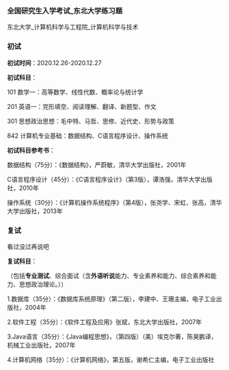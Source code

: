### 全国研究生入学考试_东北大学练习题

东北大学_计算机科学与工程院_计算机科学与技术

### 初试

**初试时间**：2020.12.26-2020.12.27

**初试科目**：

101 数学一：高等数学、线性代数、概率论与统计学

201 英语一：完形填空、阅读理解、翻译、新题型、作文
         
301 思想政治思想：毛中特、马哲、思修、近代史、形势与政策
         
842 计算机专业基础：数据结构、C语言程序设计、操作系统
         
**初试科目参考书**：

数据结构（75分）：《数据结构》，严蔚敏，清华大学出版社，2001年

C语言程序设计（45分）：《C语言程序设计》（第3版），谭浩强，清华大学出版社，2010年
               
操作系统（30分）：《计算机操作系统程序》（第4版），张尧学、宋虹、张高，清华大学出版社，2013年
               
### 复试

看过没过再说吧

**复试科目**：

（包括**专业测试**、综合面试（含**外语听说**能力、专业素养和能力、综合素养和能力、思想政治理论。））

1.数据库（35分）：《数据库系统原理》（第二版），李建中、王珊主编，电子工业出版社，2004年

2.软件工程（35分）：《软件工程及应用》张斌，东北大学出版社，2007年

3.Java语言（35分）：《Java编程思想》，（第四版）（美）埃克尔著，陈昊鹏译，机械工业出版社，2007年

4.计算机网络（35分）：《计算机网络》，第五版，谢希仁主编，电子工业出版社
